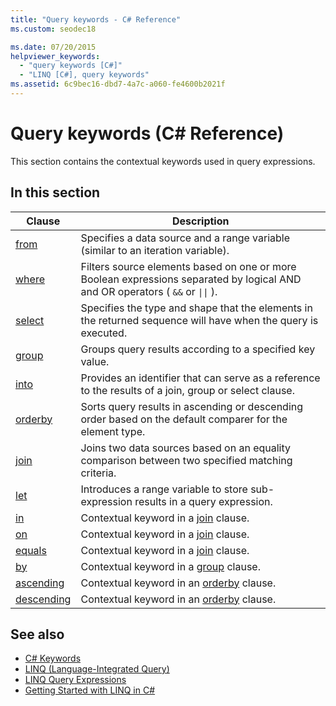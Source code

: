 ```yaml
---
title: "Query keywords - C# Reference"
ms.custom: seodec18

ms.date: 07/20/2015
helpviewer_keywords: 
  - "query keywords [C#]"
  - "LINQ [C#], query keywords"
ms.assetid: 6c9bec16-dbd7-4a7c-a060-fe4600b2021f
---
```

# Query keywords (C# Reference)

This section contains the contextual keywords used in query expressions.

## In this section

|Clause|Description|
|------------|-----------------|
|[from](from-clause.md)|Specifies a data source and a range variable (similar to an iteration variable).|
|[where](where-clause.md)|Filters source elements based on one or more Boolean expressions separated by logical AND and OR operators ( `&&` or <code>&#124;&#124;</code> ).|
|[select](select-clause.md)|Specifies the type and shape that the elements in the returned sequence will have when the query is executed.|
|[group](group-clause.md)|Groups query results according to a specified key value.|
|[into](into.md)|Provides an identifier that can serve as a reference to the results of a join, group or select clause.|
|[orderby](orderby-clause.md)|Sorts query results in ascending or descending order based on the default comparer for the element type.|
|[join](join-clause.md)|Joins two data sources based on an equality comparison between two specified matching criteria.|
|[let](let-clause.md)|Introduces a range variable to store sub-expression results in a query expression.|
|[in](in.md)|Contextual keyword in a [join](join-clause.md) clause.|
|[on](on.md)|Contextual keyword in a [join](join-clause.md) clause.|
|[equals](equals.md)|Contextual keyword in a [join](join-clause.md) clause.|
|[by](by.md)|Contextual keyword in a [group](group-clause.md) clause.|
|[ascending](ascending.md)|Contextual keyword in an [orderby](orderby-clause.md) clause.|
|[descending](descending.md)|Contextual keyword in an [orderby](orderby-clause.md) clause.|

## See also

- [C# Keywords](index.md)
- [LINQ (Language-Integrated Query)](../../programming-guide/concepts/linq/index.md)
- [LINQ Query Expressions](../../programming-guide/linq-query-expressions/index.md)
- [Getting Started with LINQ in C#](/dotnet/csharp/programming-guide/concepts/linq/)
